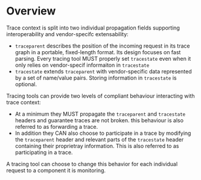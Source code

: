 # Overview

Trace context is split into two individual propagation fields supporting interoperability and vendor-specifc extensability:

- `traceparent` describes the position of the incoming request in its trace graph in a portable, fixed-length format. Its design focuses on fast parsing. Every tracing tool MUST properly set `tracestate` even when it only relies on vendor-specif informaiton in `tracestate`
- `tracestate` extends `traceparent` with vendor-specific data represented by a set of name/value pairs. Storing information in `tracestate` is optional.

Tracing tools can provide two levels of compliant behaviour interacting with trace context:

- At a minimum they MUST propagate the `traceparent` and `tracestate` headers and guarantee traces are not broken. this behaviour is also referred to as forwarding a trace.
- In addition they CAN also choose to participate in a trace by modifying the `traceparent` header and relevant parts of the `tracestate` header containing their proprietray information. This is also referred to as participating in a trace.

A tracing tool can choose to change this behavior for each individual request to a component it is monitoring.